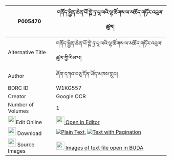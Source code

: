 |P005470|གནོད་སྦྱིན་ཆེན་པོ་ཀྵེ་ཏྲ་པཱ་ལའི་ལྷ་ཚོགས་ལ་མཆོད་གཏོར་འབུལ་ཚུལ། 
| --- | --- 
|Alternative Title |གནོད་སྦྱིན་ཆེན་པོ་ཀྵེ་ཏྲ་པཱ་ལའི་ལྷ་ཚོགས་ལ་མཆོད་གཏོར་འབུལ་ཚུལ་གྱི་རིམ་པ།
|Author| ཞོག་དཀའ་བཅུ་དོན་ཡོད་མཁས་གྲུབ།
|BDRC ID | W1KG557
|Creator | Google OCR
|Number of Volumes| 1
|<img width="25" src="https://img.icons8.com/color/25/000000/edit-property.png">Edit Online| [<img width="25" src="https://avatars.githubusercontent.com/u/45091458?s=200&v=4"> Open in Editor](http://editor.openpecha.org/P005470)
|<img width="25" src="https://img.icons8.com/fluent/48/000000/download-2.png"/>  Download | [![](https://img.icons8.com/color/20/000000/txt.png)Plain Text](https://github.com/Openpecha/P005470/releases/download/v2/nojin_chenpo_kshe(?)_tra_pa_la_plain_P005470.zip), [![](https://img.icons8.com/color/20/000000/txt.png)Text with Pagination](https://github.com/Openpecha/P005470/releases/download/v2/nojin_chenpo_kshe(?)_tra_pa_la_pages_P005470.zip)
|<img width="25" src="https://img.icons8.com/plasticine/100/000000/pictures-folder.png"/>  Source Images | [<img width="25" src="https://library.bdrc.io/icons/BUDA-small.svg"> Images of text file open in BUDA](https://library.bdrc.io/show/bdr:W1KG557)